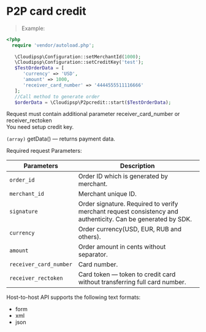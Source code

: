 # P2P card credit

> Example:

```php
<?php
  require 'vendor/autoload.php';
  
   \Cloudipsp\Configuration::setMerchantId(1000);
   \Cloudipsp\Configuration::setCreditKey('test');
   $TestOrderData = [
      'currency' => 'USD',
      'amount' => 1000,
      'receiver_card_number' => '4444555511116666'
   ];
   //Call method to generate order
   $orderData = \Cloudipsp\P2pcredit::start($TestOrderData);
```   
<aside class="warning"><p class="nothing">
Request must contain additional parameter receiver_card_number or receiver_rectoken<br/>
You need setup credit key.
</p></aside>     

```(array)``` <span class="green">getData()</span> — returns payment data.

Required request Parameters:

Parameters      | Description                                                                                      
----------------|-------------------------------------------------------------------------------------------------------
```order_id```        | Order ID which is generated by merchant.                                                            
```merchant_id```     | Merchant unique ID.                                                                
```signature```       | Order signature. Required to verify merchant request consistency and authenticity. Can be generated by SDK.
```currency```     | Order currency(USD, EUR, RUB and others).
```amount```	        | Order amount in cents without separator.
```receiver_card_number```     | Card number.
```receiver_rectoken```	        | Card token — token to credit card without transferring full card number.

Host-to-host API supports the following text formats:

* form
* xml 
* json
